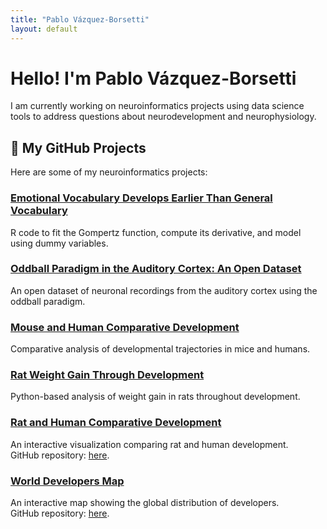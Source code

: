 ```yaml
---
title: "Pablo Vázquez-Borsetti"
layout: default
---
```


# Hello! I'm Pablo Vázquez-Borsetti

I am currently working on neuroinformatics projects using data science tools to address questions about neurodevelopment and neurophysiology.

## 📂 My GitHub Projects

Here are some of my neuroinformatics projects:

### [Emotional Vocabulary Develops Earlier Than General Vocabulary](https://github.com/Vazquez-Borsetti/Emotional-vocabulary-develops-earlier-than-general-vocabulary)
R code to fit the Gompertz function, compute its derivative, and model using dummy variables.

### [Oddball Paradigm in the Auditory Cortex: An Open Dataset](https://github.com/Vazquez-Borsetti/oddball-paradigm-in-the-auditory-cortex-an-open-dataset)
An open dataset of neuronal recordings from the auditory cortex using the oddball paradigm.

### [Mouse and Human Comparative Development](https://github.com/Vazquez-Borsetti/mouse-and-human-comparative-development)
Comparative analysis of developmental trajectories in mice and humans.

### [Rat Weight Gain Through Development](https://github.com/Vazquez-Borsetti/rat-weight-gain-through-development)
Python-based analysis of weight gain in rats throughout development.

### [Rat and Human Comparative Development](https://vazquez-borsetti.github.io/rat-and-human-comparative-development)
An interactive visualization comparing rat and human development.  
GitHub repository: [here](https://github.com/Vazquez-Borsetti/rat-and-human-comparative-development).

### [World Developers Map](https://vazquez-borsetti.github.io/developers-map/)
An interactive map showing the global distribution of developers.  
GitHub repository: [here](https://github.com/Vazquez-Borsetti/developers-map).
